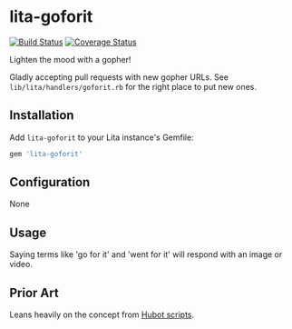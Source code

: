 # lita-goforit

[![Build Status](https://travis-ci.org/miketheman/lita-goforit.png?branch=master)](https://travis-ci.org/miketheman/lita-goforit)
[![Coverage Status](https://coveralls.io/repos/miketheman/lita-goforit/badge.png)](https://coveralls.io/r/miketheman/lita-goforit)

Lighten the mood with a gopher!

Gladly accepting pull requests with new gopher URLs.
See `lib/lita/handlers/goforit.rb` for the right place to put new ones.

## Installation

Add `lita-goforit` to your Lita instance's Gemfile:

``` ruby
gem 'lita-goforit'
```

## Configuration

None

## Usage

Saying terms like 'go for it' and 'went for it' will respond with an image or video.

## Prior Art

Leans heavily on the concept from [Hubot scripts](https://github.com/github/hubot-scripts/blob/master/src/scripts/go-for-it.coffee).
